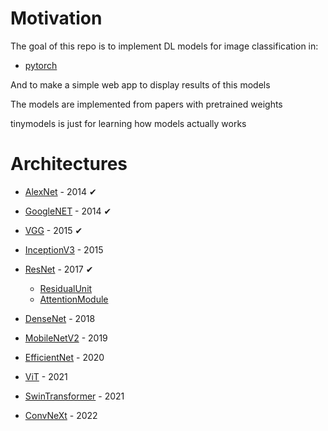 # Motivation

The goal of this repo is to implement DL models for image classification in:

* [pytorch](https://github.com/pytorch/pytorch)

And to make a simple web app to display results of this models

The models are implemented from papers with pretrained weights

tinymodels is just for learning how models actually works

# Architectures

* [AlexNet](https://arxiv.org/pdf/1404.5997.pdf) - 2014     &#x2714;

* [GoogleNET](https://arxiv.org/pdf/1409.4842.pdf) - 2014   &#x2714;

* [VGG](https://arxiv.org/pdf/1505.06798.pdf) - 2015        &#x2714;

* [InceptionV3](https://arxiv.org/pdf/1512.00567.pdf) - 2015

* [ResNet](https://arxiv.org/pdf/1704.06904.pdf) - 2017     &#x2714;
    
    - [ResidualUnit](https://arxiv.org/pdf/1512.03385.pdf)
    - [AttentionModule](https://arxiv.org/pdf/1603.05027.pdf)

* [DenseNet](https://arxiv.org/pdf/1608.06993.pdf) - 2018

* [MobileNetV2](https://arxiv.org/pdf/1801.04381.pdf) - 2019

* [EfficientNet](https://arxiv.org/pdf/1905.11946.pdf) - 2020

* [ViT](https://arxiv.org/pdf/2010.11929.pdf) - 2021

* [SwinTransformer](https://arxiv.org/pdf/2103.14030.pdf) - 2021 

* [ConvNeXt](https://arxiv.org/pdf/2201.03545v2.pdf) - 2022
